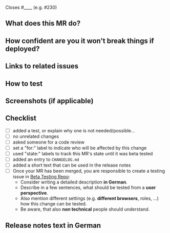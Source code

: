 Closes #____ (e.g. #230)

## What does this MR do?
<!-- Briefly describe what this MR is about -->

## How confident are you it won't break things if deployed?
<!-- Be honest! -->

## Links to related issues
<!-- Any relevant links (issues, documentation, slack discussions). -->

## How to test
<!-- Steps a reviewer can take to verify that this MR does what it says it does e.g.
1. Checkout branch locally
2. Login as foodsaver
3. ...
-->

## Screenshots (if applicable)
<!-- Any relevant screenshots if this is a design / frontend change -->

## Checklist
<!-- add [X] to tick checkbox -->
- [ ] added a test, or explain why one is not needed/possible...
- [ ] no unrelated changes
- [ ] asked someone for a code review
- [ ] set a "for:" label to indicate who will be affected by this change
- [ ] used "state:" labels to track this MR's state until it was beta tested
- [ ] added an entry to `CHANGELOG.md`
- [ ] added a short text that can be used in the release notes
- [ ] Once your MR has been merged, you are responsible to create a testing issue in [Beta Testing Repo](https://gitlab.com/foodsharing-dev/foodsharing-beta-testing):
  - Consider writing a detailed description **in German**.
  - Describe in a few sentences, what should be tested from a **user perspective**.
  - Also mention different settings (e.g. **different browsers**, roles, ...) how this change can be tested.
  - Be aware, that also **non technical** people should understand.

## Release notes text in German
<!-- A short text that will appear in the release notes and describes the change for non-technical people in German. Not always necessary, e.g. not for refactoring. -->
